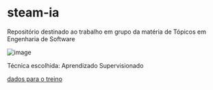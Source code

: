 # steam-ia
Repositório destinado ao trabalho em grupo da matéria de Tópicos em Engenharia de Software

![image](https://github.com/user-attachments/assets/98def7e6-12d2-4fb1-9fbc-267a9e46a1f1)

Técnica escolhida: Aprendizado Supervisionado

[dados para o treino](https://www.kaggle.com/datasets/antonkozyriev/game-recommendations-on-steam/data?select=games.csv)
